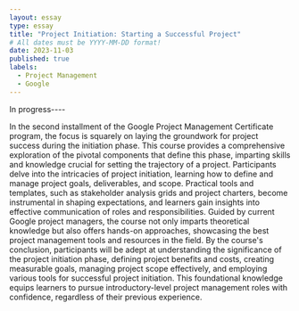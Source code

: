 ```yaml
---
layout: essay
type: essay
title: "Project Initiation: Starting a Successful Project"
# All dates must be YYYY-MM-DD format!
date: 2023-11-03
published: true
labels:
  - Project Management
  - Google
---
```


In progress----

In the second installment of the Google Project Management Certificate program, the focus is squarely on laying the groundwork for project success during the initiation phase. This course provides a comprehensive exploration of the pivotal components that define this phase, imparting skills and knowledge crucial for setting the trajectory of a project. Participants delve into the intricacies of project initiation, learning how to define and manage project goals, deliverables, and scope. Practical tools and templates, such as stakeholder analysis grids and project charters, become instrumental in shaping expectations, and learners gain insights into effective communication of roles and responsibilities. Guided by current Google project managers, the course not only imparts theoretical knowledge but also offers hands-on approaches, showcasing the best project management tools and resources in the field. By the course's conclusion, participants will be adept at understanding the significance of the project initiation phase, defining project benefits and costs, creating measurable goals, managing project scope effectively, and employing various tools for successful project initiation. This foundational knowledge equips learners to pursue introductory-level project management roles with confidence, regardless of their previous experience.



